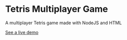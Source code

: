 # Tetris Multiplayer Game

A multiplayer Tetris game made with NodeJS and HTML

[See a live demo](http://tetris.maikemota.com.br)
